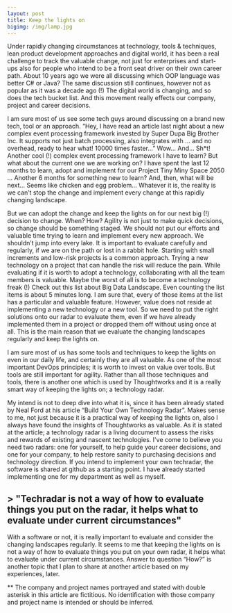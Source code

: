 ```yaml
---
layout: post
title: Keep the lights on
bigimg: /img/lamp.jpg
---
```


Under rapidly changing circumstances at technology, tools & techniques, lean product development approaches and digital world, it has been a real challenge to track the valuable change, not just for enterprises and start-ups also for people who intend to be a front seat driver on their own career path. About 10 years ago we were all discussing which OOP language was better C# or Java? The same discussion still continues, however not as popular as it was a decade ago (!) The digital world is changing, and so does the tech bucket list. And this movement really effects our company, project and career decisions.

I am sure most of us see some tech guys around discussing on a brand new tech, tool or an approach. “Hey, I have read an article last night about a new complex event processing framework invested by Super Dupa Big Brother Inc. It supports not just batch processing, also integrates with … and no overhead, ready to hear what! 10000 times faster...” Wow… And… Sh*t! Another cool (!) complex event processing framework I have to learn? But what about the current one we are working on? I have spent the last 12 months to learn, adopt and implement for our Project Tiny Miny Space 2050 ... Another 6 months for something new to learn? And, then, what will be next… Seems like chicken and egg problem... Whatever it is, the reality is we can’t stop the change and implement every change at this rapidly changing landscape.

But we can adopt the change and keep the lights on for our next big (!) decision to change. When? How? Agility is not just to make quick decisions, so change should be something staged. We should not put our efforts and valuable time trying to learn and implement every new approach. We shouldn’t jump into every lake. It is important to evaluate carefully and regularly, if we are on the path or lost in a rabbit hole. Starting with small increments and low-risk projects is a common approach. Trying a new technology on a project that can handle the risk will reduce the pain. While evaluating if it is worth to adopt a technology, collaborating with all the team members is valuable. Maybe the worst of all is to become a technology freak (!) Check out this list about Big Data Landscape. Even counting the list items is about 5 minutes long. I am sure that, every of those items at the list has a particular and valuable feature. However, value does not reside at implementing a new technology or a new tool. So we need to put the right solutions onto our radar to evaluate them, even if we have already implemented them in a project or dropped them off without using once at all. This is the main reason that we evaluate the changing landscapes regularly and keep the lights on.

I am sure most of us has some tools and techniques to keep the lights on even in our daily life, and certainly they are all valuable. As one of the most important DevOps principles; it is worth to invest on value over tools. But tools are still important for agility. Rather than all those techniques and tools, there is another one which is used by Thoughtworks and it is a really smart way of keeping the lights on; a technology radar.

My intend is not to deep dive into what it is, since it has been already stated by Neal Ford at his article “Build Your Own Technology Radar”. Makes sense to me, not just because it is a practical way of keeping the lights on, also I always have found the insights of Thoughtworks as valuable. As it is stated at the article; a technology radar is a living document to assess the risks and rewards of existing and nascent technologies. I've come to believe you need two radars: one for yourself, to help guide your career decisions, and one for your company, to help restore sanity to purchasing decisions and technology direction. If you intend to implement your own techradar, the software is shared at github as a starting point. I have already started implementing one for my department as well as myself.

## > "Techradar is not a way of how to evaluate things you put on the radar, it helps what to evaluate under current circumstances" 

With a software or not, it is really important to evaluate and consider the changing landscapes regularly. It seems to me that keeping the lights on is not a way of how to evaluate things you put on your own radar, it helps what to evaluate under current circumstances. Answer to question “How?” is another topic that I plan to share at another article based on my experiences, later.

** The company and project names portrayed and stated with double asterisk in this article are fictitious. No identification with those company and project name is intended or should be inferred.
